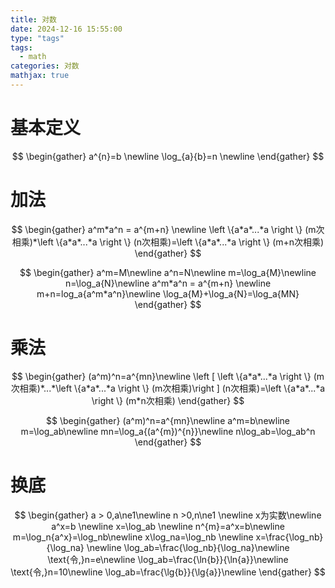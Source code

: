 ```yaml
---
title: 对数
date: 2024-12-16 15:55:00
type: "tags"
tags:
  - math
categories: 对数
mathjax: true
---
```


# 基本定义

$$
\begin{gather}
a^{n}=b \newline
\log_{a}{b}=n \newline
\end{gather}
$$
<!--more-->
# 加法

$$
\begin{gather}
a^m*a^n = a^{m+n} \newline
\left \{a*a*...*a  \right \} (m次相乘)*\left \{a*a*...*a  \right \} (n次相乘)=\left \{a*a*...*a  \right \} (m+n次相乘)
\end{gather}
$$


$$
\begin{gather}
a^m=M\newline
a^n=N\newline
m=\log_a{M}\newline
n=\log_a{N}\newline
a^m*a^n = a^{m+n} \newline
m+n=log_a{a^m*a^n}\newline
\log_a{M}+\log_a{N}=\log_a{MN}
\end{gather}
$$

# 乘法

$$
\begin{gather}
(a^m)^n=a^{mn}\newline
\left [  \left \{a*a*...*a  \right \} (m次相乘)*...*\left \{a*a*...*a  \right \} (m次相乘)\right ] (n次相乘)=\left \{a*a*...*a  \right \} (m*n次相乘)
\end{gather}
$$




$$
\begin{gather}
(a^m)^n=a^{mn}\newline
a^m=b\newline
m=\log_ab\newline
mn=\log_a{(a^{m})^{n}}\newline
n\log_ab=\log_ab^n
\end{gather}
$$

# 换底

$$
\begin{gather}
a > 0,a\ne1\newline
n >0,n\ne1 \newline
x为实数\newline
a^x=b \newline
x=\log_ab \newline
n^{m}=a^x=b\newline
m=\log_n{a^x}=\log_nb\newline
x\log_na=\log_nb \newline
x=\frac{\log_nb}{\log_na} \newline
\log_ab=\frac{\log_nb}{\log_na}\newline
\text{令,}n=e\newline
\log_ab=\frac{\ln{b}}{\ln{a}}\newline
\text{令,}n=10\newline
\log_ab=\frac{\lg{b}}{\lg{a}}\newline
\end{gather}
$$

